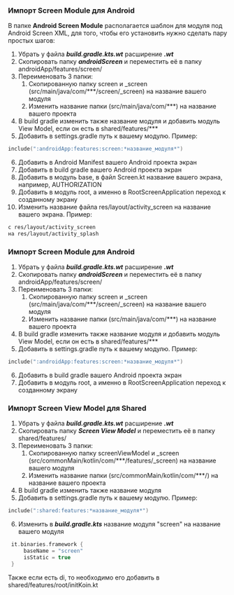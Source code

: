 ### Импорт Screen Module для Android

В папке **Android Screen Module** располагается шаблон для модуля под Android Screen XML, для того, чтобы его установить нужно сделать пару простых шагов:

1. Убрать у файла _**build.gradle.kts.wt**_ расширение _**.wt**_
2. Скопировать папку _**androidScreen**_ и переместить её в папку androidApp/features/screen/
3. Переименовать 3 папки:
   1. Скопированную папку screen и _screen (src/main/java/com/***/screen/_screen) на название вашего модуля
   2. Изменить название папки (src/main/java/com/***) на название вашего проекта
4. В build gradle изменить также название модуля и добавить модуль View Model, если он есть в shared/features/***
5. Добавить в settings.gradle путь к вашему модулю. Пример:
~~~kotlin
include(":androidApp:features:screen:*название_модуля*")
~~~
6. Добавить в Android Manifest вашего Android проекта экран
7. Добавить в build gradle вашего Android проекта экран
8. Добавить в модуль base, в файл Screen.kt название вашего экрана, например, AUTHORIZATION
9. Добавить в модуль root, а именно в RootScreenApplication переход к созданному экрану
10. Изменить название файла res/layout/activity_screen на название вашего экрана. Пример:
~~~bash
с res/layout/activity_screen
на res/layout/activity_splash
~~~

### Импорт Screen Module для Android
1. Убрать у файла _**build.gradle.kts.wt**_ расширение _**.wt**_
2. Скопировать папку _**androidScreen**_ и переместить её в папку androidApp/features/screen/
3. Переименовать 3 папки:
   1. Скопированную папку screen и _screen (src/main/java/com/***/screen/_screen) на название вашего модуля
   2. Изменить название папки (src/main/java/com/***) на название вашего проекта
4. В build gradle изменить также название модуля и добавить модуль View Model, если он есть в shared/features/***
5. Добавить в settings.gradle путь к вашему модулю. Пример:
~~~kotlin
include(":androidApp:features:screen:*название_модуля*")
~~~
6. Добавить в build gradle вашего Android проекта экран
7. Добавить в модуль root, а именно в RootScreenApplication переход к созданному экрану

### Импорт Screen View Model для Shared
1. Убрать у файла _**build.gradle.kts.wt**_ расширение _**.wt**_
2. Скопировать папку **_Screen View Model_** и переместить её в папку shared/features/
3. Переименовать 3 папки:
   1. Скопированную папку screenViewModel и _screen (src/commonMain/kotlin/com/***/features/_screen) на название вашего модуля
   2. Изменить название папки (src/commonMain/kotlin/com/***/) на название вашего проекта
4. В build gradle изменить также название модуля
5. Добавить в settings.gradle путь к вашему модулю. Пример:
~~~kotlin
include(":shared:features:*название_модуля*")
~~~
6. Изменить в _**build.gradle.kts**_ название модуля "screen" на название вашего модуля
~~~kotlin
 it.binaries.framework { 
     baseName = "screen"
     isStatic = true
 }
~~~
Также если есть di, то необходимо его добавить в shared/features/root/initKoin.kt